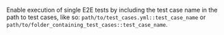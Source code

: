 Enable execution of single E2E tests by including the test case name in the path to test cases, like so: `path/to/test_cases.yml::test_case_name` or `path/to/folder_containing_test_cases::test_case_name`.